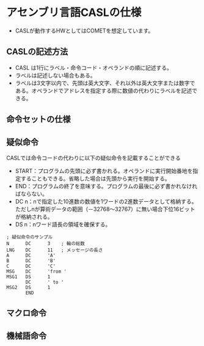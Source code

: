 # アセンブリ言語CASLの仕様
- CASLが動作するHWとしてはCOMETを想定しています。

## CASLの記述方法
- CASL は1行にラベル・命令コード・オペランドの順に記述する。
- ラベルは記述しない場合もある。
- ラベルは3文字以内で、先頭は英大文字、それ以外は英大文字または数字である。オペランドでアドレスを指定する際に数値の代わりにラベルを記述できる。

## 命令セットの仕様

## 疑似命令
CASLでは命令コードの代わりに以下の疑似命令を記載することができる

- START：プログラムの先頭に必ず書かれる。オペランドに実行開始番地を指定することもできる。省略した場合は先頭から実行を開始する。
- END：プログラムの終了を意味する。プログラムの最後に必ず書かれなければならない。
- DC n：nで指定した10進数の数値を1ワードの2進数データとして格納する。ただしnが算術データの範囲（－32768～32767）に無い場合下位16ビットが格納される。
- DS n：nワード語長の領域を確保する。

```
; 疑似命令のサンプル
N      DC      3	; 輪の総数
LNG    DC      11	; メッセージの長さ
A      DC      'A'
B      DC      'B'
C      DC      'C'
MSG    DC      'from '
MSG1   DS      1
       DC      ' to '
MSG2   DS      1
       END
```
## マクロ命令 

## 機械語命令
